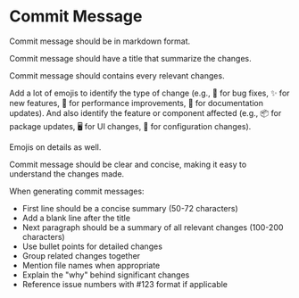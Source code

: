 # Commit Message

Commit message should be in markdown format.

Commit message should have a title that summarize the changes.

Commit message should contains every relevant changes.

Add a lot of emojis to identify the type of change (e.g., 🐛 for bug fixes, ✨ for
new features, 🚀 for performance improvements, 📝 for documentation updates). And
also identify the feature or component affected (e.g., 📦 for package updates, 🖥️
for UI changes, 🔧 for configuration changes).

Emojis on details as well.

Commit message should be clear and concise, making it easy to understand the
changes made.

When generating commit messages:

- First line should be a concise summary (50-72 characters)
- Add a blank line after the title
- Next paragraph should be a summary of all relevant changes (100-200
  characters)
- Use bullet points for detailed changes
- Group related changes together
- Mention file names when appropriate
- Explain the "why" behind significant changes
- Reference issue numbers with #123 format if applicable
